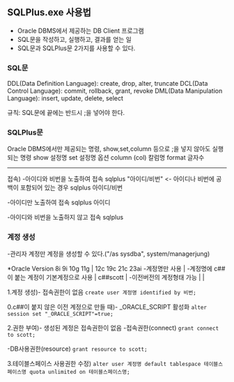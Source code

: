 ## SQLPlus.exe 사용법
- Oracle DBMS에서 제공하는 DB Client 프로그램
- SQL문을 작성하고, 실행하고, 결과를 얻는 일
- SQL문과 SQLPlus문 2가지를 사용할 수 있다.

### SQL문
DDL(Data Definition Language): create, drop, alter, truncate
DCL(Data Control Language): commit, rollback, grant, revoke
DML(Data Manipulation Language): insert, update, delete, select

규칙: SQL문에 끝에는 반드시 ;을 넣어야 한다.

### SQLPlus문
Oracle DBMS에서만 제공되는 명령, show,set,column 등으로 ;을 넣지 않아도 실행되는 명령
show 설정명
set 설정명 옵션
column (col) 칼럼명 format 글자수

---------------------------------------------
접속)
-아이디와 비번을 노출하여 접속
sqlplus "아이디/비번" <- 아이디나 비번에 공백이 포함되어 있는 경우
sqlplus 아이디/비번

-아이디만 노출하여 접속
sqlplus 아이디

-아이디와 비번을 노출하지 않고 접속
sqlplus

### 계정 생성
-관리자 계정만 계정을 생성할 수 있다.("/as sysdba", system/managerjung)

*Oracle Version
8i 9i 10g 11g | 12c 19c 21c 23ai
-계정명만 사용	  | -계정명에 c##이 붙는 계정이 기본계정으로 사용
			  | c##scott
			  | -이전버전의 계정형태 가능
			  |
			  |

1.계정 생성)- 접속권한이 없음
``create user 계정명 identified by 비번;``

0.c##이 붙지 않은 이전 계정으로 만들 때)- _ORACLE_SCRIPT 활성화
``alter session set "_ORACLE_SCRIPT"=true;``

2.권한 부여)- 생성된 계정은 접속권한이 없음
-접속권한(connect)
``grant connect to scott;``

-DB사용권한(resource)
``grant resource to scott;``

3.테이블스페이스 사용권한 수정)
``alter user 계정명 default tablespace 테이블스페이스명 quota unlimited on 테이블스페이스명;``